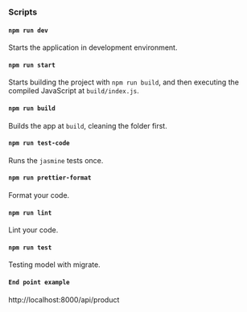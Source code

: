 ### Scripts

#### `npm run dev`

Starts the application in development environment.

#### `npm run start`

Starts building the project with `npm run build`, and then executing the compiled JavaScript at `build/index.js`.

#### `npm run build`

Builds the app at `build`, cleaning the folder first.

#### `npm run test-code`

Runs the `jasmine` tests once.

#### `npm run prettier-format`

Format your code.

#### `npm run lint`

Lint your code.

#### `npm run test`

Testing model with migrate.

#### `End point example`

http://localhost:8000/api/product
